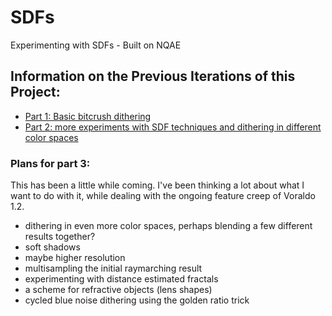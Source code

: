 # SDFs
Experimenting with SDFs - Built on NQAE

## Information on the Previous Iterations of this Project:
- [Part 1: Basic bitcrush dithering](https://jbaker.graphics/writings/sdf1.html)
- [Part 2: more experiments with SDF techniques and dithering in different color spaces](https://jbaker.graphics/writings/sdf2.html)

### Plans for part 3:
This has been a little while coming. I've been thinking a lot about what I want to do with it, while dealing with the ongoing feature creep of Voraldo 1.2. 

- dithering in even more color spaces, perhaps blending a few different results together?
- soft shadows
- maybe higher resolution
- multisampling the initial raymarching result
- experimenting with distance estimated fractals
- a scheme for refractive objects (lens shapes)
- cycled blue noise dithering using the golden ratio trick
